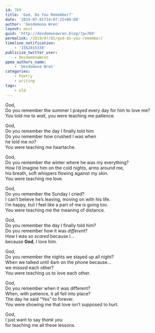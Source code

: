 ```yaml
---
id: 769
title: 'God, Do You Remember?'
date: '2019-07-01T14:07:25+00:00'
author: 'Desdemona Wren'
layout: post
guid: 'http://desdemonawren.blog/?p=769'
permalink: /2019/07/01/god-do-you-remember/
timeline_notification:
    - '1562015338'
publicize_twitter_user:
    - DesdemonaWren
ppma_authors_name:
    - 'Desdemona Wren'
categories:
    - Poetry
    - writing
tags:
    - old
---
```


God,  
Do you remember the summer I prayed every day for him to love me?  
You told me to *wait*, you were teaching me patience.

God,  
Do you remember the day I finally told him  
Do you remember how crushed I was when  
he told me *no*?  
You were teaching me heartache.

God,  
Do you remember the winter where he was my everything?  
How I’d imagine him on the cold nights, arms around me,  
his breath, soft whispers flowing against my skin.  
You were teaching me love.

God,  
Do you remember the Sunday I cried?  
I can’t believe he’s leaving, moving on with his life.  
I’m happy, but I feel like a part of me is going too.  
You were teaching me the meaning of distance.

God,  
Do you remember the day I finally told him?  
Do you remember how it was *different*?  
How I was so *scared* because I…  
because **God**, I love him.

God,  
Do you remember the nights we stayed up all night?  
When we talked until 4am on the phone because…  
we *missed* each other?  
You were teaching us to love each other.

God,  
Do you remember when it was different?  
When, with patience, it all fell into place?  
The day he said “Yes” to forever.  
You were showing me that love isn’t supposed to hurt.

God,  
I just want to say *thank you*  
for teaching me all these lessons.